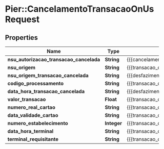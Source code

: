 # Pier::CancelamentoTransacaoOnUsRequest

## Properties
Name | Type | Description | Notes
------------ | ------------- | ------------- | -------------
**nsu_autorizacao_transacao_cancelada** | **String** | {{{cancelamento_transacao_on_us_request_nsu_autorizacao_transacao_cancelada_value}}} | 
**nsu_origem** | **String** | {{{transacao_on_us_request_nsu_origem_value}}} | 
**nsu_origem_transacao_cancelada** | **String** | {{{desfazimento_transacao_on_us_request_nsu_origem_transacao_cancelada_value}}} | 
**codigo_processamento** | **String** | {{{transacao_on_us_request_codigo_processamento_value}}} | 
**data_hora_transacao_cancelada** | **String** | {{{desfazimento_transacao_on_us_request_data_hora_transacao_cancelada_value}}} | 
**valor_transacao** | **Float** | {{{transacao_on_us_request_valor_transacao_value}}} | 
**numero_real_cartao** | **String** | {{{transacao_on_us_request_numero_real_cartao_value}}} | 
**data_validade_cartao** | **String** | {{{transacao_on_us_request_data_validade_cartao_value}}} | 
**numero_estabelecimento** | **Integer** | {{{transacao_on_us_request_numero_estabelecimento_value}}} | 
**data_hora_terminal** | **String** | {{{transacao_on_us_request_data_hora_terminal_value}}} | 
**terminal_requisitante** | **String** | {{{transacao_on_us_request_terminal_requisitante_value}}} | 


